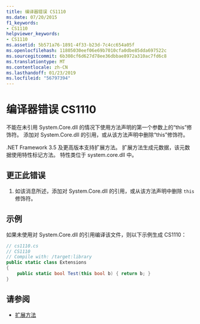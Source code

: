 ```yaml
---
title: 编译器错误 CS1110
ms.date: 07/20/2015
f1_keywords:
- CS1110
helpviewer_keywords:
- CS1110
ms.assetid: 5b571a76-1891-4f33-b23d-7c4cc654a05f
ms.openlocfilehash: 11805030eef06e69b7010cfa0dbe85dda697522c
ms.sourcegitcommit: 6b308cf6d627d78ee36dbbae8972a310ac7fd6c8
ms.translationtype: MT
ms.contentlocale: zh-CN
ms.lasthandoff: 01/23/2019
ms.locfileid: "56797394"
---
```

# <a name="compiler-error-cs1110"></a>编译器错误 CS1110
不能在未引用 System.Core.dll 的情况下使用方法声明的第一个参数上的“this”修饰符。 添加对 System.Core.dll 的引用，或从该方法声明中删除“this”修饰符。  
  
 .NET Framework 3.5 及更高版本支持扩展方法。 扩展方法生成元数据，该元数据使用特性标记方法。 特性类位于 system.core.dll 中。  
  
## <a name="to-correct-this-error"></a>更正此错误  
  
1.  如该消息所述，添加对 System.Core.dll 的引用，或从该方法声明中删除 `this` 修饰符。  
  
## <a name="example"></a>示例  
 如果未使用对 System.Core.dll 的引用编译该文件，则以下示例生成 CS1110：  
  
```csharp  
// cs1110.cs  
// CS1110  
// Compile with: /target:library  
public static class Extensions  
{  
    public static bool Test(this bool b) { return b; }  
}  
```  
  
## <a name="see-also"></a>请参阅

- [扩展方法](../../csharp/programming-guide/classes-and-structs/extension-methods.md)
